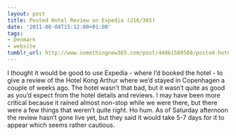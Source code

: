```yaml
---
layout: post
title: Posted Hotel Review on Expedia (216/365)
date: '2011-08-04T15:12:00+01:00'
tags:
- Denmark
- website
tumblr_url: http://www.somethingnew365.com/post/44061580508/posted-hotel-review-on-expedia-216365
---
```

I thought it would be good to use Expedia - where I’d booked the hotel - to give a review of the Hotel Kong Arthur where we’d stayed in Copenhagen a couple of weeks ago.
The hotel wasn’t that bad, but it wasn’t quite as good as you’d expect from the hotel details and reviews. I may have been more critical because it rained almost non-stop while we were there, but there were a few things that weren’t quite right. Ho hum.
As of Saturday afternoon the review hasn’t gone live yet, but they said it would take 5-7 days for it to appear which seems rather cautious.
